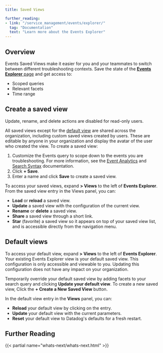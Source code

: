 ```yaml
---
title: Saved Views

further_reading:
- link: "/service_management/events/explorer/"
  tag: "Documentation"
  text: "Learn more about the Events Explorer"
---
```


## Overview

Events Saved Views make it easier for you and your teammates to switch between different troubleshooting contexts. Save the state of the [**Events Explorer** page][1] and get access to:
- Scoped queries
- Relevant facets
- Time range

## Create a saved view

<div class="alert alert-info">Update, rename, and delete actions are disabled for read-only users.</div>

All saved views except for the [default view](#default-views) are shared across the organization, including custom saved views created by users. These are editable by anyone in your organization and display the avatar of the user who created the view. To create a saved view:
1. Customize the Events query to scope down to the events you are troubleshooting. For more information, see the [Event Analytics][2] and [Search Syntax][3] documentation.
1. Click **+ Save**.
1. Enter a name and click **Save** to create a saved view.

To access your saved views, expand **> Views** to the left of **Events Explorer**. From the saved view entry in the Views panel, you can:

* **Load** or **reload** a saved view.
* **Update** a saved view with the configuration of the current view.
* **Rename** or **delete** a saved view.
* **Share** a saved view through a short link.
* **Star** (favorite) a saved view so it appears on top of your saved view list, and is accessible directly from the navigation menu.

## Default views

To access your default view, expand **> Views** to the left of **Events Explorer**. Your existing Events Explorer view is your default saved view. This configuration is only accessible and viewable to you. Updating this configuration does not have any impact on your organization.

Temporarily override your default saved view by adding facets to your search query and clicking **Update your default view**. To create a new saved view, Click the **+ Create a New Saved View** button.

In the default view entry in the **Views** panel, you can:
* **Reload** your default view by clicking on the entry.
* **Update** your default view with the current parameters.
* **Reset** your default view to Datadog's defaults for a fresh restart.

## Further Reading

{{< partial name="whats-next/whats-next.html" >}}

[1]: https://app.datadoghq.com/event/explorer
[2]: /service_management/events/explorer/searching
[3]: /service_management/events/explorer/searching
